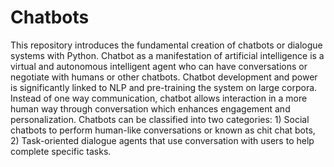 # Chatbots
This repository introduces the fundamental creation of chatbots or dialogue systems with Python. Chatbot as a manifestation of artificial intelligence is a virtual and autonomous intelligent agent who can have conversations or negotiate with humans or other chatbots. Chatbot development and power is significantly linked to NLP and pre-training the system on large corpora. Instead of one way communication, chatbot allows interaction in a more human way through conversation which enhances engagement and personalization. 
Chatbots can be classified into two categories: 1) Social chatbots to perform human-like conversations or known as chit chat bots, 2) Task-oriented dialogue agents that use conversation with users to help complete specific tasks. 

